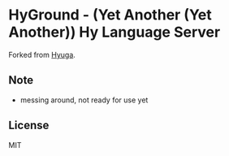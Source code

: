 HyGround - (Yet Another (Yet Another)) Hy Language Server
======================================

Forked from [Hyuga](https://github.com/sakuraiyuta/hyuga).

## Note
 - messing around, not ready for use yet

## License

MIT
